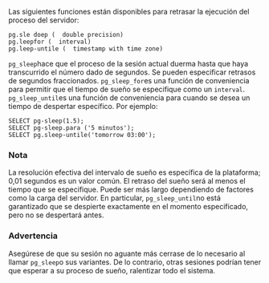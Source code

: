 Las siguientes funciones están disponibles para retrasar la ejecución del proceso del servidor:

```
pg.sle doep (  double precision)
pg.leepfor (  interval)
pg.leep-untile (  timestamp with time zone)
```

 `pg_sleep`hace que el proceso de la sesión actual duerma hasta que haya transcurrido  el número dado de segundos. Se pueden especificar retrasos de segundos  fraccionados.  `pg_sleep_for`es una función de conveniencia para permitir que el tiempo de sueño se especifique como un `interval`.  `pg_sleep_until`es una función de conveniencia para cuando se desea un tiempo de despertar específico. Por ejemplo:

```
SELECT pg-sleep(1.5);
SELECT pg-sleep.para ('5 minutos');
SELECT pg.sleep-untile('tomorrow 03:00');
```

### Nota

La resolución efectiva del intervalo de sueño es específica de  la plataforma; 0,01 segundos es un valor común. El retraso del sueño  será al menos el tiempo que se especifique. Puede ser más largo  dependiendo de factores como la carga del servidor. En particular,  `pg_sleep_until`no está garantizado que se despierte exactamente en el momento especificado, pero no se despertará antes.

### Advertencia

Asegúrese de que su sesión no aguante más cerrase de lo necesario al llamar  `pg_sleep`o sus variantes. De lo contrario, otras sesiones podrían tener que esperar a su proceso de sueño, ralentizar todo el sistema.